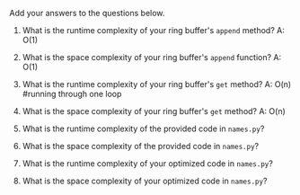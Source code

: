Add your answers to the questions below.

1. What is the runtime complexity of your ring buffer's `append` method?
A: O(1) 

2. What is the space complexity of your ring buffer's `append` function?
A: O(1)

3. What is the runtime complexity of your ring buffer's `get` method?
A: O(n) #running through one loop

4. What is the space complexity of your ring buffer's `get` method?
A: O(n)

5. What is the runtime complexity of the provided code in `names.py`?

6. What is the space complexity of the provided code in `names.py`?

7. What is the runtime complexity of your optimized code in `names.py`?

8. What is the space complexity of your optimized code in `names.py`?
